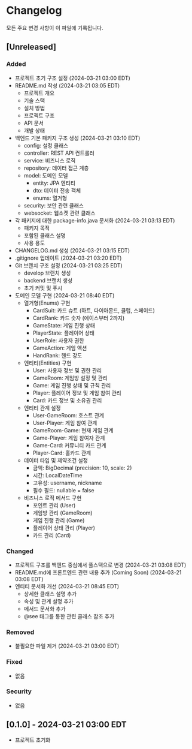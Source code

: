 # Changelog

모든 주요 변경 사항이 이 파일에 기록됩니다.

## [Unreleased]

### Added
- 프로젝트 초기 구조 설정 (2024-03-21 03:00 EDT)
- README.md 작성 (2024-03-21 03:05 EDT)
  - 프로젝트 개요
  - 기술 스택
  - 설치 방법
  - 프로젝트 구조
  - API 문서
  - 개발 상태
- 백엔드 기본 패키지 구조 생성 (2024-03-21 03:10 EDT)
  - config: 설정 클래스
  - controller: REST API 컨트롤러
  - service: 비즈니스 로직
  - repository: 데이터 접근 계층
  - model: 도메인 모델
    - entity: JPA 엔티티
    - dto: 데이터 전송 객체
    - enums: 열거형
  - security: 보안 관련 클래스
  - websocket: 웹소켓 관련 클래스
- 각 패키지에 대한 package-info.java 문서화 (2024-03-21 03:13 EDT)
  - 패키지 목적
  - 포함된 클래스 설명
  - 사용 용도
- CHANGELOG.md 생성 (2024-03-21 03:15 EDT)
- .gitignore 업데이트 (2024-03-21 03:20 EDT)
- Git 브랜치 구조 설정 (2024-03-21 03:25 EDT)
  - develop 브랜치 생성
  - backend 브랜치 생성
  - 초기 커밋 및 푸시
- 도메인 모델 구현 (2024-03-21 08:40 EDT)
  - 열거형(Enums) 구현
    - CardSuit: 카드 슈트 (하트, 다이아몬드, 클럽, 스페이드)
    - CardRank: 카드 숫자 (에이스부터 2까지)
    - GameState: 게임 진행 상태
    - PlayerState: 플레이어 상태
    - UserRole: 사용자 권한
    - GameAction: 게임 액션
    - HandRank: 핸드 강도
  - 엔티티(Entities) 구현
    - User: 사용자 정보 및 권한 관리
    - GameRoom: 게임방 설정 및 관리
    - Game: 게임 진행 상태 및 규칙 관리
    - Player: 플레이어 정보 및 게임 참여 관리
    - Card: 카드 정보 및 소유권 관리
  - 엔티티 관계 설정
    - User-GameRoom: 호스트 관계
    - User-Player: 게임 참여 관계
    - GameRoom-Game: 현재 게임 관계
    - Game-Player: 게임 참여자 관계
    - Game-Card: 커뮤니티 카드 관계
    - Player-Card: 홀카드 관계
  - 데이터 타입 및 제약조건 설정
    - 금액: BigDecimal (precision: 10, scale: 2)
    - 시간: LocalDateTime
    - 고유성: username, nickname
    - 필수 필드: nullable = false
  - 비즈니스 로직 메서드 구현
    - 포인트 관리 (User)
    - 게임방 관리 (GameRoom)
    - 게임 진행 관리 (Game)
    - 플레이어 상태 관리 (Player)
    - 카드 관리 (Card)

### Changed
- 프로젝트 구조를 백엔드 중심에서 풀스택으로 변경 (2024-03-21 03:08 EDT)
- README.md에 프론트엔드 관련 내용 추가 (Coming Soon) (2024-03-21 03:08 EDT)
- 엔티티 문서화 개선 (2024-03-21 08:45 EDT)
  - 상세한 클래스 설명 추가
  - 속성 및 관계 설명 추가
  - 메서드 문서화 추가
  - @see 태그를 통한 관련 클래스 참조 추가

### Removed
- 불필요한 파일 제거 (2024-03-21 03:00 EDT)

### Fixed
- 없음

### Security
- 없음

## [0.1.0] - 2024-03-21 03:00 EDT
- 프로젝트 초기화 